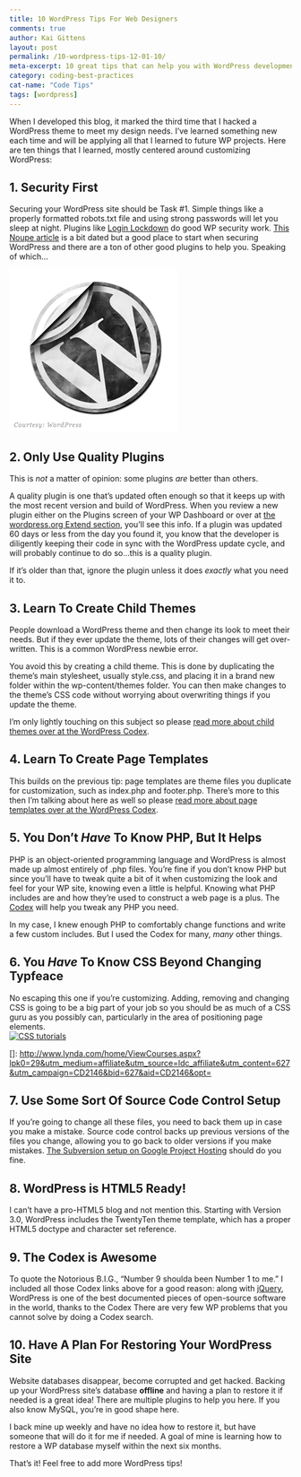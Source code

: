 ```yaml
---
title: 10 WordPress Tips For Web Designers
comments: true
author: Kai Gittens
layout: post
permalink: /10-wordpress-tips-12-01-10/
meta-excerpt: 10 great tips that can help you with WordPress development, such as creating child themes, page templates and how to approach security.
category: coding-best-practices
cat-name: "Code Tips"
tags: [wordpress]
---
```

When I developed this blog, it marked the third time that I hacked a WordPress theme to meet my design needs. I’ve learned something new each time and will be applying all that I learned to future WP projects. Here are ten things that I learned, mostly centered around customizing WordPress:

## 1. Security First


Securing your WordPress site should be Task #1. Simple things like a properly formatted robots.txt file and using strong passwords will let you sleep at night. Plugins like [Login Lockdown][1] do good WP security work. [This Noupe article][3] is a bit dated but a good place to start when securing WordPress and there are a ton of other good plugins to help you. Speaking of which…

 [1]: http://www.bad-neighborhood.com/login-lockdown.html
 [3]: http://www.noupe.com/how-tos/wordpress-security-tips-and-hacks.html
<img src="/img/wordpress-logo.png" class="post-pic" />
## 2. Only Use Quality Plugins

This is *not* a matter of opinion: some plugins *are* better than others. 

A quality plugin is one that’s updated often enough so that it keeps up with the most recent version and build of WordPress. When you review a new plugin either on the Plugins screen of your WP Dashboard or over at [the wordpress.org Extend section][5], you’ll see this info. If a plugin was updated 60 days or less from the day you found it, you know that the developer is diligently keeping their code in sync with the WordPress update cycle, and will probably continue to do so…this is a quality plugin.


 [5]: http://wordpress.org/extend/

If it’s older than that, ignore the plugin unless it does *exactly* what you need it to.

## 3. Learn To Create Child Themes

People download a WordPress theme and then change its look to meet their needs. But if they ever update the theme, lots of their changes will get over-written. This is a common WordPress newbie error.

You avoid this by creating a child theme. This is done by duplicating the theme’s main stylesheet, usually style.css, and placing it in a brand new folder within the wp-content/themes folder. You can then make changes to the theme’s CSS code without worrying about overwriting things if you update the theme. 

I’m only lightly touching on this subject so please [read more about child themes over at the WordPress Codex][6].

 [6]: http://codex.wordpress.org/Child_Themes

## 4. Learn To Create Page Templates

This builds on the previous tip: page templates are theme files you duplicate for customization, such as index.php and footer.php. There’s more to this then I’m talking about here as well so please [read more about page templates over at the WordPress Codex][7].

 [7]: http://codex.wordpress.org/Pages#Page_Templates

## 5. You Don’t *Have* To Know PHP, But It Helps

PHP is an object-oriented programming language and WordPress is almost made up almost entirely of .php files. You’re fine if you don’t know PHP but since you’ll have to tweak quite a bit of it when customizing the look and feel for your WP site, knowing even a little is helpful. Knowing what PHP includes are and how they’re used to construct a web page is a plus. The [Codex][8] will help you tweak any PHP you need. 

 [8]: http://codex.wordpress.org/

In my case, I knew enough PHP to comfortably change functions and write a few custom includes. But I used the Codex for many, *many* other things.

## 6. You *Have* To Know CSS Beyond Changing Typfeace

No escaping this one if you’re customizing. Adding, removing and changing CSS is going to be a big part of your job so you should be as much of a CSS guru as you possibly can, particularly in the area of positioning page elements.  
[![CSS tutorials][10]][10]  


 []: http://www.lynda.com/home/ViewCourses.aspx?lpk0=29&utm_medium=affiliate&utm_source=ldc_affiliate&utm_content=627&utm_campaign=CD2146&bid=627&aid=CD2146&opt=

## 7. Use Some Sort Of Source Code Control Setup

If you’re going to change all these files, you need to back them up in case you make a mistake. Source code control backs up previous versions of the files you change, allowing you to go back to older versions if you make mistakes. [The Subversion setup on Google Project Hosting][10] should do you fine.

 [10]: http://code.google.com/p/support/wiki/FAQ

## 8. WordPress is HTML5 Ready!

I can’t have a pro-HTML5 blog and not mention this. Starting with Version 3.0, WordPress includes the TwentyTen theme template, which has a proper HTML5 doctype and character set reference.

## 9. The Codex is Awesome

To quote the Notorious B.I.G., “Number 9 shoulda been Number 1 to me.” I included all those Codex links above for a good reason: along with [jQuery][11], WordPress is one of the best documented pieces of open-source software in the world, thanks to the Codex There are very few WP problems that you cannot solve by doing a Codex search.

 [11]: http://docs.jquery.com/Main_Page

## 10. Have A Plan For Restoring Your WordPress Site

Website databases disappear, become corrupted and get hacked. Backing up your WordPress site’s database **offline** and having a plan to restore it if needed is a great idea! There are multiple plugins to help you here. If you also know MySQL, you’re in good shape here.

I back mine up weekly and have no idea how to restore it, but have someone that will do it for me if needed. A goal of mine is learning how to restore a WP database myself within the next six months. 

That’s it! Feel free to add more WordPress tips!
